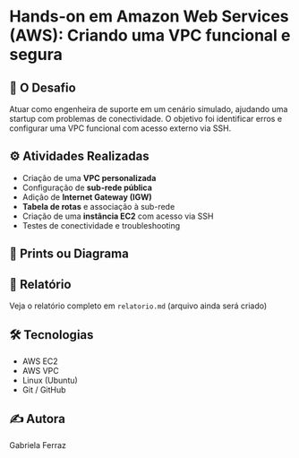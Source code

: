 # Hands-on em Amazon Web Services (AWS): Criando uma VPC funcional e segura

## 🚀 O Desafio
Atuar como engenheira de suporte em um cenário simulado, ajudando uma startup com problemas de conectividade. O objetivo foi identificar erros e configurar uma VPC funcional com acesso externo via SSH.

## ⚙️ Atividades Realizadas
- Criação de uma **VPC personalizada**
- Configuração de **sub-rede pública**
- Adição de **Internet Gateway (IGW)**
- **Tabela de rotas** e associação à sub-rede
- Criação de uma **instância EC2** com acesso via SSH
- Testes de conectividade e troubleshooting

## 🧪 Prints ou Diagrama


## 📄 Relatório
Veja o relatório completo em `relatorio.md` (arquivo ainda será criado)

## 🛠️ Tecnologias
- AWS EC2
- AWS VPC
- Linux (Ubuntu)
- Git / GitHub

## ✍️ Autora
Gabriela Ferraz
